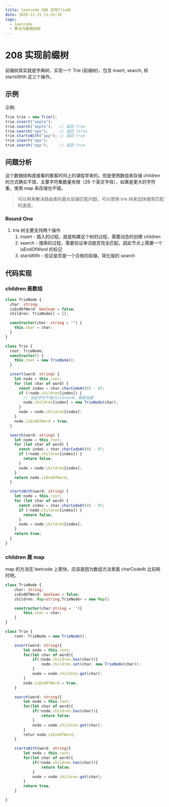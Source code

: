 ```yaml
---
title: leetcode 208 实现Trie树
date: 2020-11-15 11:35:35
tags:
  - leetcode
  - 算法与数据结构
---
```


# 208 实现前缀树

前缀树其实就是字典树，实现一个 Trie (前缀树)，包含 insert, search, 和 startsWith 这三个操作。

## 示例

示例:

```typescript
Trie trie = new Trie();
trie.insert("apple");
trie.search("apple");   // 返回 true
trie.search("app");     // 返回 false
trie.startsWith("app"); // 返回 true
trie.insert("app");
trie.search("app");     // 返回 true
```

## 问题分析

这个数据结构直接看的极客时间上的课程学来的。但是使用数组来存储 children 的方式确实不错，主要字符集数量有限（26 个英文字母），如果是更大的字符集，使用 map 来存储也不错。

> 可以用来解决路由表的最长前缀匹配问题，可以使用 trie 树来加快搜索匹配的速度。

### Round One

1. trie 树主要支持两个操作
   1. insert - 插入的过程，就是构建这个树的过程，需要动态的创建 children
   2. search - 搜索的过程，需要验证单词是否完全匹配，因此节点上需要一个 isEndOfWord 的标记
   3. starsWith - 验证是否是一个合格的前缀，简化版的 search

## 代码实现

### children 是数组

```typescript
class TrieNode {
  char: string;
  isEndOfWord: boolean = false;
  children: TrieNode[] = [];

  constructor(char: string = "") {
    this.char = char;
  }
}

class Trie {
  root: TrieNode;
  constructor() {
    this.root = new TrieNode();
  }

  insert(word: string) {
    let node = this.root;
    for (let char of word) {
      const index = char.charCodeAt(0) - 97;
      if (!node.children[index]) {
        // 当前字符不再children中，需要创建
        node.children[index] = new TrieNode(char);
      }
      node = node.children[index];
    }
    node.isEndOfWord = true;
  }

  search(word: string) {
    let node = this.root;
    for (let char of word) {
      const index = char.charCodeAt(0) - 97;
      if (!node.children[index]) {
        return false;
      }
      node = node.children[index];
    }
    return node.isEndOfWord;
  }

  startsWith(word: string) {
    let node = this.root;
    for (let char of word) {
      const index = char.charCodeAt(0) - 97;
      if (!node.children[index]) {
        return false;
      }
      node = node.children[index];
    }
    return true;
  }
}
```

### children 是 map

map 的方法在 leetcode 上更快，应该是因为数组方法里面 charCodeAt 比较耗时吧。

```typescript
class TrieNode {
    char: string;
    isEndOfWord: boolean = false;
    children: Map<string,TrieNode> = new Map()

    constructor(char:string = ''){
        this.char = char;
    }
}

class Trie {
    root: TrieNode = new TrieNode();

    insert(word: string){
        let node = this.root;
        for(let char of word){
            if(!node.children.has(char)){
                node.children.set(char, new TrieNode(char));
            }
            node = node.children.get(char);
        }
        node.isEndOfWord = true;
    }

    search(word: string){
        let node = this.root;
        for(let char of word){
            if(!node.children.has(char)){
                return false;
            }
            node = node.children.get(char);
        }
        retur node.isEndOfWord;
    }

    startsWith(word: string){
        let node = this.root;
        for(let char of word){
            if(!node.children.has(char)){
                return false;
            }
            node = node.children.get(char);
        }
        return true;
    }

}
```
